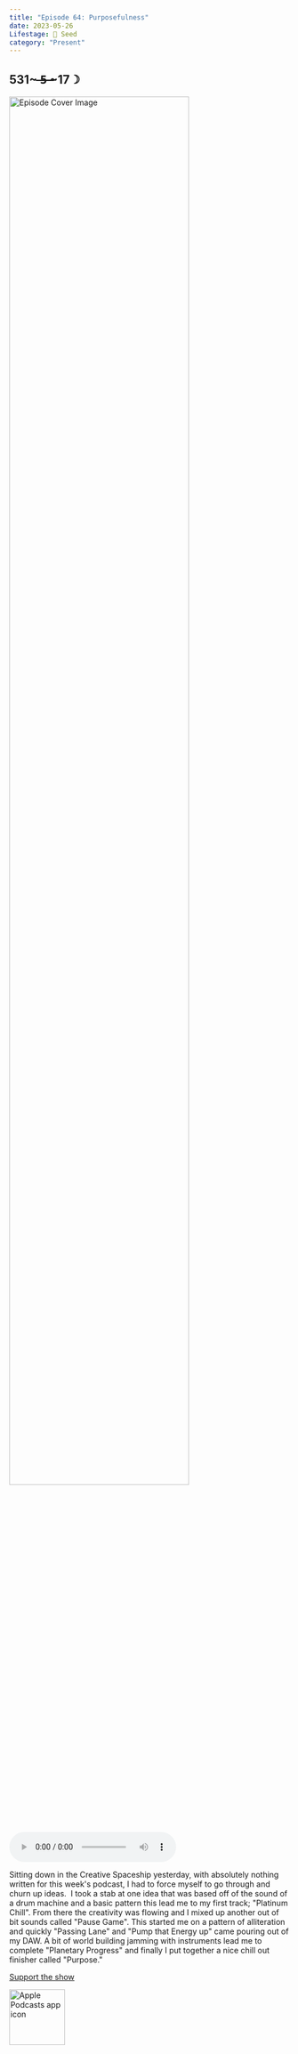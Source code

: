 ```yaml
---
title: "Episode 64: Purposefulness"
date: 2023-05-26
Lifestage: 🌱 Seed
category: "Present"
---
```

## 531~ ̶5̶ ̶~17☽
<img src="https://artwork.captivate.fm/2633e374-a965-4f06-99cd-07f7fae43fcd/60854458c4d1acdf4e1c2f79c4137142.jpg" alt="Episode Cover Image" width=80%/>
<audio controls>
  <source src="https://podcasts.captivate.fm/media/f4b95d40-2c6e-4773-9f30-e581b0822d69/12925173-episode-64-purposefulness.mp3" type="audio/mpeg">
  Your browser does not support the audio element.
</audio>

<p>Sitting down in the Creative Spaceship yesterday, with absolutely nothing written for this week&apos;s podcast, I had to force myself to go through and churn up ideas.  I took a stab at one idea that was based off of the sound of a drum machine and a basic pattern this lead me to my first track; &quot;Platinum Chill&quot;. From there the creativity was flowing and I mixed up another out of bit sounds called &quot;Pause Game&quot;. This started me on a pattern of alliteration and quickly &quot;Passing Lane&quot; and &quot;Pump that Energy up&quot; came pouring out of my DAW. A bit of world building jamming with instruments lead me to complete &quot;Planetary Progress&quot; and finally I put together a nice chill out finisher called &quot;Purpose.&quot; </p><a rel="payment" href="https://www.paypal.com/donate/?hosted_button_id=WX3GRUK5BHJLS">Support the show</a>

<a href="https://podcasts.apple.com/us/podcast/living-room-music/id1608791560?tscg=30200&itsct=podcast_box_appicon&ls=1&mttnsubad=1608791560" style="display: inline-block;"><img src="https://toolbox.marketingtools.apple.com/api/v2/badges/app-icon-podcasts/standard/en-us" alt="Apple Podcasts app icon" style="width: 100px; height: 100px; vertical-align: middle; object-fit: contain;" /></a>
    